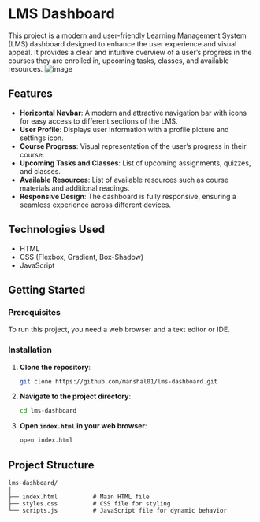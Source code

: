 # LMS Dashboard

This project is a modern and user-friendly Learning Management System (LMS) dashboard designed to enhance the user experience and visual appeal. It provides a clear and intuitive overview of a user’s progress in the courses they are enrolled in, upcoming tasks, classes, and available resources.
![image](https://github.com/user-attachments/assets/12047df9-39a4-477a-b0e5-5b05f3ebae11)

## Features

- **Horizontal Navbar**: A modern and attractive navigation bar with icons for easy access to different sections of the LMS.
- **User Profile**: Displays user information with a profile picture and settings icon.
- **Course Progress**: Visual representation of the user’s progress in their course.
- **Upcoming Tasks and Classes**: List of upcoming assignments, quizzes, and classes.
- **Available Resources**: List of available resources such as course materials and additional readings.
- **Responsive Design**: The dashboard is fully responsive, ensuring a seamless experience across different devices.

## Technologies Used

- HTML
- CSS (Flexbox, Gradient, Box-Shadow)
- JavaScript

## Getting Started

### Prerequisites

To run this project, you need a web browser and a text editor or IDE.

### Installation

1. **Clone the repository**:

    ```bash
    git clone https://github.com/manshal01/lms-dashboard.git
    ```

2. **Navigate to the project directory**:

    ```bash
    cd lms-dashboard
    ```

3. **Open `index.html` in your web browser**:

    ```bash
    open index.html
    ```

## Project Structure

```plaintext
lms-dashboard/
│
├── index.html          # Main HTML file
├── styles.css          # CSS file for styling
└── scripts.js          # JavaScript file for dynamic behavior

